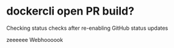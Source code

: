 # dockercli open PR build?

Checking status checks after re-enabling GitHub status updates

zeeeeee Webhoooook
